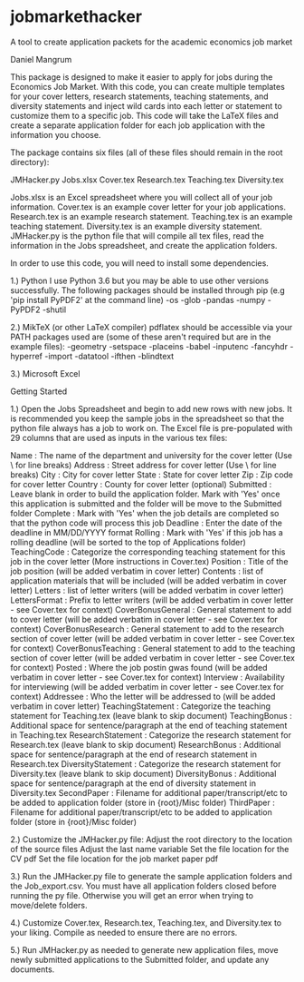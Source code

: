 # jobmarkethacker
 A tool to create application packets for the academic economics job market


Daniel Mangrum



This package is designed to make it easier to apply for jobs during the Economics Job Market. With this code, you can create multiple templates for your cover letters, research statements, teaching statements, and diversity statements and inject wild cards into each letter or statement to customize them to a specific job. This code will take the LaTeX files and create a separate application folder for each job application with the information you choose. 

The package contains six files (all of these files should remain in the root directory):

JMHacker.py
Jobs.xlsx
Cover.tex
Research.tex
Teaching.tex
Diversity.tex

Jobs.xlsx is an Excel spreadsheet where you will collect all of your job information.
Cover.tex is an example cover letter for your job applications.
Research.tex is an example research statement.
Teaching.tex is an example teaching statement.
Diversity.tex is an example diversity statement.
JMHacker.py is the python file that will compile all tex files, read the information in the Jobs spreadsheet, and create the application folders.

In order to use this code, you will need to install some dependencies.

1.) Python 
	I use Python 3.6 but you may be able to use other versions successfully. The following packages should be installed through pip (e.g 'pip install PyPDF2' at the command line)
		-os
		-glob
		-pandas 
		-numpy
		-PyPDF2
		-shutil

2.) MikTeX (or other LaTeX compiler)
	pdflatex should be accessible via your PATH
	packages used are (some of these aren't required but are in the example files):
		-geometry
		-setspace
		-placeins
		-babel
		-inputenc
		-fancyhdr
		-hyperref
		-import
		-datatool
		-ifthen
		-blindtext

3.) Microsoft Excel


Getting Started


1.) Open the Jobs Spreadsheet and begin to add new rows with new jobs. It is recommended you keep the sample jobs in the spreadsheet so that the python file always has a job to work on. The Excel file is pre-populated with 29 columns that are used as inputs in the various tex files:

Name : The name of the department and university for the cover letter (Use \\ for line breaks)
Address : Street address for cover letter (Use \\ for line breaks)
City : City for cover letter
State : State for cover letter
Zip : Zip code for cover letter 
Country : County for cover letter (optional)
Submitted : Leave blank in order to build the application folder. Mark with 'Yes' once this application is submitted and the folder will be move to the Submitted folder
Complete : Mark with 'Yes' when the job details are completed so that the python code will process this job
Deadline : Enter the date of the deadline in MM/DD/YYYY format 
Rolling : Mark with 'Yes' if this job has a rolling deadline (will be sorted to the top of Applications folder)
TeachingCode : Categorize the corresponding teaching statement for this job in the cover letter (More instructions in Cover.tex)
Position : Title of the job position (will be added verbatim in cover letter)
Contents : list of application materials that will be included (will be added verbatim in cover letter)
Letters : list of letter writers (will be added verbatim in cover letter)
LettersFormat : Prefix to letter writers (will be added verbatim in cover letter - see Cover.tex for context)
CoverBonusGeneral : General statement to add to cover letter (will be added verbatim in cover letter - see Cover.tex for context)
CoverBonusResearch : General statement to add to the research section of cover letter (will be added verbatim in cover letter - see Cover.tex for context)
CoverBonusTeaching : General statement to add to the teaching section of cover letter (will be added verbatim in cover letter - see Cover.tex for context)
Posted : Where the job postin gwas found (will be added verbatim in cover letter - see Cover.tex for context)
Interview : Availability for interviewing (will be added verbatim in cover letter - see Cover.tex for context)
Addressee : Who the letter will be addressed to (will be added verbatim in cover letter)
TeachingStatement : Categorize the teaching statement for Teaching.tex (leave blank to skip document)
TeachingBonus : Additional space for sentence/paragraph at the end of teaching statement in Teaching.tex
ResearchStatement : Categorize the research statement for Research.tex (leave blank to skip document)
ResearchBonus : Additional space for sentence/paragraph at the end of research statement in Research.tex
DiversityStatement : Categorize the research statement for Diversity.tex (leave blank to skip document)
DiversityBonus : Additional space for sentence/paragraph at the end of diversity statement in Diversity.tex
SecondPaper : Filename for additional paper/transcript/etc to be added to application folder (store in {root}/Misc folder)
ThirdPaper : Filename for additional paper/transcript/etc to be added to application folder (store in {root}/Misc folder)




2.) Customize the JMHacker.py file:
	Adjust the root directory to the location of the source files
	Adjust the last name variable
	Set the file location for the CV pdf
	Set the file location for the job market paper pdf

3.) Run the JMHacker.py file to generate the sample application folders and the Job_export.csv. You must have all application folders closed before running the py file. Otherwise you will get an error when trying to move/delete folders.

4.) Customize Cover.tex, Research.tex, Teaching.tex, and Diversity.tex to your liking. Compile as needed to ensure there are no errors.

5.) Run JMHacker.py as needed to generate new application files, move newly submitted applications to the Submitted folder, and update any documents.


